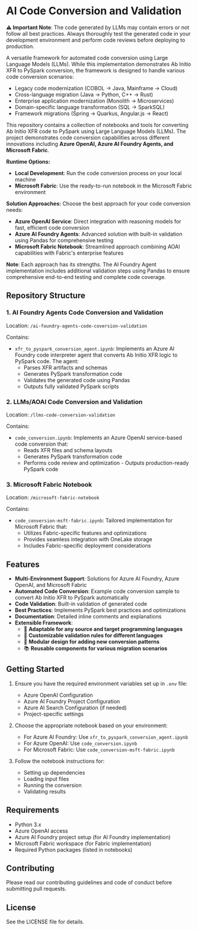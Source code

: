# AI Code Conversion and Validation

**⚠️ Important Note**: The code generated by LLMs may contain errors or not follow all best practices. Always thoroughly test the generated code in your development environment and perform code reviews before deploying to production.

A versatile framework for automated code conversion using Large Language Models (LLMs). While this implementation demonstrates Ab Initio XFR to PySpark conversion, the framework is designed to handle various code conversion scenarios:

- Legacy code modernization (COBOL → Java, Mainframe → Cloud)
- Cross-language migration (Java → Python, C++ → Rust)
- Enterprise application modernization (Monolith → Microservices)
- Domain-specific language transformation (SQL → SparkSQL)
- Framework migrations (Spring → Quarkus, Angular.js → React)

This repository contains a collection of notebooks and tools for converting Ab Initio XFR code to PySpark using Large Language Models (LLMs). The project demonstrates code conversion capabilities across different innovations including **Azure OpenAI, Azure AI Foundry Agents, and Microsoft Fabric**.

**Runtime Options:**
- **Local Development**: Run the code conversion process on your local machine
- **Microsoft Fabric**: Use the ready-to-run notebook in the Microsoft Fabric environment

**Solution Approaches:**
Choose the best approach for your code conversion needs:
- **Azure OpenAI Service**: Direct integration with reasoning models for fast, efficient code conversion
- **Azure AI Foundry Agents**: Advanced solution with built-in validation using Pandas for comprehensive testing
- **Microsoft Fabric Notebook**: Streamlined approach combining AOAI capabilities with Fabric's enterprise features

**Note**: Each approach has its strengths. The AI Foundry Agent implementation includes additional validation steps using Pandas to ensure comprehensive end-to-end testing and complete code coverage.

## Repository Structure

### 1. AI Foundry Agents Code Conversion and Validation
Location: `/ai-foundry-agents-code-coversion-validation`

Contains:
- `xfr_to_pyspark_conversion_agent.ipynb`: Implements an Azure AI Foundry code interpreter agent that converts Ab Initio XFR logic to PySpark code. The agent:
  - Parses XFR artifacts and schemas
  - Generates PySpark transformation code
  - Validates the generated code using Pandas
  - Outputs fully validated PySpark scripts

### 2. LLMs/AOAI Code Conversion and Validation
Location: `/llms-code-conversion-validation`

Contains:
- `code_conversion.ipynb`: Implements an Azure OpenAI service-based code conversion that:
  - Reads XFR files and schema layouts
  - Generates PySpark transformation code
  - Performs code review and optimization  - Outputs production-ready PySpark code

### 3. Microsoft Fabric Notebook
Location: `/microsoft-fabric-notebook`

Contains:
- `code_conversion-msft-fabric.ipynb`: Tailored implementation for Microsoft Fabric that:
  - Utilizes Fabric-specific features and optimizations
  - Provides seamless integration with OneLake storage
  - Includes Fabric-specific deployment considerations

## Features

- **Multi-Environment Support**: Solutions for Azure AI Foundry, Azure OpenAI, and Microsoft Fabric
- **Automated Code Conversion**: Example code conversion sample to convert Ab Initio XFR to PySpark automatically
- **Code Validation**: Built-in validation of generated code
- **Best Practices**: Implements PySpark best practices and optimizations
- **Documentation**: Detailed inline comments and explanations
- **Extensible Framework**: 
  - 🔄 **Adaptable for any source and target programming languages**
  - 🎯 **Customizable validation rules for different languages**
  - 🧩 **Modular design for adding new conversion patterns**
  - 📚 **Reusable components for various migration scenarios**

## Getting Started

1. Ensure you have the required environment variables set up in `.env` file:
   - Azure OpenAI Configuration
   - Azure AI Foundry Project Configuration
   - Azure AI Search Configuration (if needed)
   - Project-specific settings

2. Choose the appropriate notebook based on your environment:
   - For Azure AI Foundry: Use `xfr_to_pyspark_conversion_agent.ipynb`
   - For Azure OpenAI: Use `code_conversion.ipynb`
   - For Microsoft Fabric: Use `code_conversion-msft-fabric.ipynb`

3. Follow the notebook instructions for:
   - Setting up dependencies
   - Loading input files
   - Running the conversion
   - Validating results

## Requirements

- Python 3.x
- Azure OpenAI access
- Azure AI Foundry project setup (for AI Foundry implementation)
- Microsoft Fabric workspace (for Fabric implementation)
- Required Python packages (listed in notebooks)

## Contributing

Please read our contributing guidelines and code of conduct before submitting pull requests.

## License

See the LICENSE file for details.
